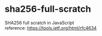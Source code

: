 # sha256-full-scratch
SHA256 full scratch in JavaScript    
reference: https://tools.ietf.org/html/rfc4634
